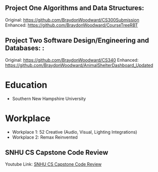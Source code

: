 ## Project One Algorithms and Data Structures:
Original: https://github.com/BraydonWoodward/CS300Submission
Enhanced: https://github.com/BraydonWoodward/CourseTreeRBT

## Project Two Software Design/Engineering and Databases: :
Original: https://github.com/BraydonWoodward/CS340
Enhanced: https://github.com/BraydonWoodward/AnimalShelterDashboard_Updated

# Education
- Southern New Hampshire University

# Workplace
- Workplace 1: 52 Creative (Audio, Visual, Lighting Integrations)
- Workplace 2: Remax Reinvented

## SNHU CS Capstone Code Review
Youtube Link: [SNHU CS Capstone Code Review](https://www.youtube.com/watch?v=pOqaEoRmagc)
